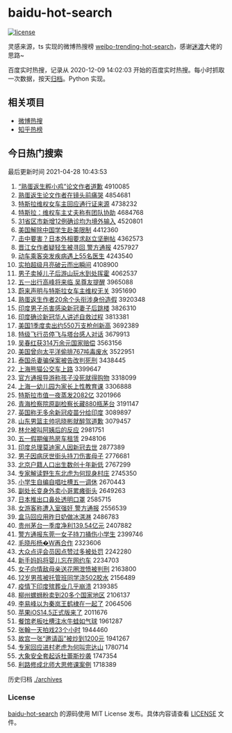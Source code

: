 # baidu-hot-search

[![license](https://img.shields.io/github/license/Arrackisarookie/baidu-hot-search)](https://github.com/Arrackisarookie/baidu-hot-search/blob/master/LICENSE)

灵感来源，ts 实现的微博热搜榜 [weibo-trending-hot-search](https://github.com/justjavac/weibo-trending-hot-search)，感谢[迷渡](https://github.com/justjavac)大佬的思路~

百度实时热搜，记录从 2020-12-09 14:02:03 开始的百度实时热搜。每小时抓取一次数据，按天[归档](./archives)。Python 实现。

## 相关项目
+ [微博热搜](https://github.com/Arrackisarookie/weibo-hot-search)
+ [知乎热榜](https://github.com/Arrackisarookie/zhihu-top-search)

## 今日热门搜索

<!-- Rank Begin -->

最后更新时间 2021-04-28 10:43:53

1. [“熟蛋返生孵小鸡”论文作者道歉](http://www.baidu.com/baidu?cl=3&tn=SE_baiduhomet8_jmjb7mjw&rsv_dl=fyb_top&fr=top1000&wd=%A1%B0%CA%EC%B5%B0%B7%B5%C9%FA%B7%F5%D0%A1%BC%A6%A1%B1%C2%DB%CE%C4%D7%F7%D5%DF%B5%C0%C7%B8) 4910085
1. [熟蛋返生论文作者在镜头前痛哭](http://www.baidu.com/baidu?cl=3&tn=SE_baiduhomet8_jmjb7mjw&rsv_dl=fyb_top&fr=top1000&wd=%CA%EC%B5%B0%B7%B5%C9%FA%C2%DB%CE%C4%D7%F7%D5%DF%D4%DA%BE%B5%CD%B7%C7%B0%CD%B4%BF%DE) 4854681
1. [特斯拉维权女车主回应通行证来源](http://www.baidu.com/baidu?cl=3&tn=SE_baiduhomet8_jmjb7mjw&rsv_dl=fyb_top&fr=top1000&wd=%CC%D8%CB%B9%C0%AD%CE%AC%C8%A8%C5%AE%B3%B5%D6%F7%BB%D8%D3%A6%CD%A8%D0%D0%D6%A4%C0%B4%D4%B4) 4738232
1. [特斯拉：维权车主丈夫称有团队协助](http://www.baidu.com/baidu?cl=3&tn=SE_baiduhomet8_jmjb7mjw&rsv_dl=fyb_top&fr=top1000&wd=%CC%D8%CB%B9%C0%AD%A3%BA%CE%AC%C8%A8%B3%B5%D6%F7%D5%C9%B7%F2%B3%C6%D3%D0%CD%C5%B6%D3%D0%AD%D6%FA) 4684768
1. [31省区市新增12例确诊均为境外输入](http://www.baidu.com/baidu?cl=3&tn=SE_baiduhomet8_jmjb7mjw&rsv_dl=fyb_top&fr=top1000&wd=31%CA%A1%C7%F8%CA%D0%D0%C2%D4%F612%C0%FD%C8%B7%D5%EF%BE%F9%CE%AA%BE%B3%CD%E2%CA%E4%C8%EB) 4520801
1. [美国解除中国学生赴美限制](http://www.baidu.com/baidu?cl=3&tn=SE_baiduhomet8_jmjb7mjw&rsv_dl=fyb_top&fr=top1000&wd=%C3%C0%B9%FA%BD%E2%B3%FD%D6%D0%B9%FA%D1%A7%C9%FA%B8%B0%C3%C0%CF%DE%D6%C6) 4412360
1. [击中要害？日本外相要求赵立坚删帖](http://www.baidu.com/baidu?cl=3&tn=SE_baiduhomet8_jmjb7mjw&rsv_dl=fyb_top&fr=top1000&wd=%BB%F7%D6%D0%D2%AA%BA%A6%A3%BF%C8%D5%B1%BE%CD%E2%CF%E0%D2%AA%C7%F3%D5%D4%C1%A2%BC%E1%C9%BE%CC%FB) 4362573
1. [晋江女作者疑轻生被寻回 警方通报](http://www.baidu.com/baidu?cl=3&tn=SE_baiduhomet8_jmjb7mjw&rsv_dl=fyb_top&fr=top1000&wd=%BD%FA%BD%AD%C5%AE%D7%F7%D5%DF%D2%C9%C7%E1%C9%FA%B1%BB%D1%B0%BB%D8%20%BE%AF%B7%BD%CD%A8%B1%A8) 4257927
1. [动车乘客突发疾病遇上55名医生](http://www.baidu.com/baidu?cl=3&tn=SE_baiduhomet8_jmjb7mjw&rsv_dl=fyb_top&fr=top1000&wd=%B6%AF%B3%B5%B3%CB%BF%CD%CD%BB%B7%A2%BC%B2%B2%A1%D3%F6%C9%CF55%C3%FB%D2%BD%C9%FA) 4243540
1. [实拍超级月亮破云而出瞬间](http://www.baidu.com/baidu?cl=3&tn=SE_baiduhomet8_jmjb7mjw&rsv_dl=fyb_top&fr=top1000&wd=%CA%B5%C5%C4%B3%AC%BC%B6%D4%C2%C1%C1%C6%C6%D4%C6%B6%F8%B3%F6%CB%B2%BC%E4) 4108900
1. [男子卖掉儿子后游山玩水到处挥霍](http://www.baidu.com/baidu?cl=3&tn=SE_baiduhomet8_jmjb7mjw&rsv_dl=fyb_top&fr=top1000&wd=%C4%D0%D7%D3%C2%F4%B5%F4%B6%F9%D7%D3%BA%F3%D3%CE%C9%BD%CD%E6%CB%AE%B5%BD%B4%A6%BB%D3%BB%F4) 4062537
1. [五一出行高峰将来临 吴尊友提醒](http://www.baidu.com/baidu?cl=3&tn=SE_baiduhomet8_jmjb7mjw&rsv_dl=fyb_top&fr=top1000&wd=%CE%E5%D2%BB%B3%F6%D0%D0%B8%DF%B7%E5%BD%AB%C0%B4%C1%D9%20%CE%E2%D7%F0%D3%D1%CC%E1%D0%D1) 3965088
1. [蔚来声明与特斯拉女车主维权无关](http://www.baidu.com/baidu?cl=3&tn=SE_baiduhomet8_jmjb7mjw&rsv_dl=fyb_top&fr=top1000&wd=%CE%B5%C0%B4%C9%F9%C3%F7%D3%EB%CC%D8%CB%B9%C0%AD%C5%AE%B3%B5%D6%F7%CE%AC%C8%A8%CE%DE%B9%D8) 3951690
1. [熟蛋返生作者20余个头衔涉身份造假](http://www.baidu.com/baidu?cl=3&tn=SE_baiduhomet8_jmjb7mjw&rsv_dl=fyb_top&fr=top1000&wd=%CA%EC%B5%B0%B7%B5%C9%FA%D7%F7%D5%DF20%D3%E0%B8%F6%CD%B7%CF%CE%C9%E6%C9%ED%B7%DD%D4%EC%BC%D9) 3920348
1. [印度男子杀害感染新冠妻子后跳楼](http://www.baidu.com/baidu?cl=3&tn=SE_baiduhomet8_jmjb7mjw&rsv_dl=fyb_top&fr=top1000&wd=%D3%A1%B6%C8%C4%D0%D7%D3%C9%B1%BA%A6%B8%D0%C8%BE%D0%C2%B9%DA%C6%DE%D7%D3%BA%F3%CC%F8%C2%A5) 3826310
1. [印度确诊新冠华人讲述自救过程](http://www.baidu.com/baidu?cl=3&tn=SE_baiduhomet8_jmjb7mjw&rsv_dl=fyb_top&fr=top1000&wd=%D3%A1%B6%C8%C8%B7%D5%EF%D0%C2%B9%DA%BB%AA%C8%CB%BD%B2%CA%F6%D7%D4%BE%C8%B9%FD%B3%CC) 3813381
1. [美国1季度卖出约550万支枪创新高](http://www.baidu.com/baidu?cl=3&tn=SE_baiduhomet8_jmjb7mjw&rsv_dl=fyb_top&fr=top1000&wd=%C3%C0%B9%FA1%BC%BE%B6%C8%C2%F4%B3%F6%D4%BC550%CD%F2%D6%A7%C7%B9%B4%B4%D0%C2%B8%DF) 3692389
1. [特级飞行员停飞与塔台感人对话](http://www.baidu.com/baidu?cl=3&tn=SE_baiduhomet8_jmjb7mjw&rsv_dl=fyb_top&fr=top1000&wd=%CC%D8%BC%B6%B7%C9%D0%D0%D4%B1%CD%A3%B7%C9%D3%EB%CB%FE%CC%A8%B8%D0%C8%CB%B6%D4%BB%B0) 3679913
1. [吴春红获314万余元国家赔偿](http://www.baidu.com/baidu?cl=3&tn=SE_baiduhomet8_jmjb7mjw&rsv_dl=fyb_top&fr=top1000&wd=%CE%E2%B4%BA%BA%EC%BB%F1314%CD%F2%D3%E0%D4%AA%B9%FA%BC%D2%C5%E2%B3%A5) 3563156
1. [美国曾向太平洋偷排767吨毒废水](http://www.baidu.com/baidu?cl=3&tn=SE_baiduhomet8_jmjb7mjw&rsv_dl=fyb_top&fr=top1000&wd=%C3%C0%B9%FA%D4%F8%CF%F2%CC%AB%C6%BD%D1%F3%CD%B5%C5%C5767%B6%D6%B6%BE%B7%CF%CB%AE) 3522951
1. [泰国杀妻骗保案被告改判死刑](http://www.baidu.com/baidu?cl=3&tn=SE_baiduhomet8_jmjb7mjw&rsv_dl=fyb_top&fr=top1000&wd=%CC%A9%B9%FA%C9%B1%C6%DE%C6%AD%B1%A3%B0%B8%B1%BB%B8%E6%B8%C4%C5%D0%CB%C0%D0%CC) 3438445
1. [上海熊猫公交车上路](http://www.baidu.com/baidu?cl=3&tn=SE_baiduhomet8_jmjb7mjw&rsv_dl=fyb_top&fr=top1000&wd=%C9%CF%BA%A3%D0%DC%C3%A8%B9%AB%BD%BB%B3%B5%C9%CF%C2%B7) 3399647
1. [官方通报导游称孩子没死就得购物](http://www.baidu.com/baidu?cl=3&tn=SE_baiduhomet8_jmjb7mjw&rsv_dl=fyb_top&fr=top1000&wd=%B9%D9%B7%BD%CD%A8%B1%A8%B5%BC%D3%CE%B3%C6%BA%A2%D7%D3%C3%BB%CB%C0%BE%CD%B5%C3%B9%BA%CE%EF) 3318099
1. [上海一幼儿园为家长上性教育课](http://www.baidu.com/baidu?cl=3&tn=SE_baiduhomet8_jmjb7mjw&rsv_dl=fyb_top&fr=top1000&wd=%C9%CF%BA%A3%D2%BB%D3%D7%B6%F9%D4%B0%CE%AA%BC%D2%B3%A4%C9%CF%D0%D4%BD%CC%D3%FD%BF%CE) 3306888
1. [特斯拉市值一夜蒸发2082亿](http://www.baidu.com/baidu?cl=3&tn=SE_baiduhomet8_jmjb7mjw&rsv_dl=fyb_top&fr=top1000&wd=%CC%D8%CB%B9%C0%AD%CA%D0%D6%B5%D2%BB%D2%B9%D5%F4%B7%A22082%D2%DA) 3201966
1. [青海检察院原副检察长藏880瓶茅台](http://www.baidu.com/baidu?cl=3&tn=SE_baiduhomet8_jmjb7mjw&rsv_dl=fyb_top&fr=top1000&wd=%C7%E0%BA%A3%BC%EC%B2%EC%D4%BA%D4%AD%B8%B1%BC%EC%B2%EC%B3%A4%B2%D8880%C6%BF%C3%A9%CC%A8) 3191147
1. [英国称无多余新冠疫苗分给印度](http://www.baidu.com/baidu?cl=3&tn=SE_baiduhomet8_jmjb7mjw&rsv_dl=fyb_top&fr=top1000&wd=%D3%A2%B9%FA%B3%C6%CE%DE%B6%E0%D3%E0%D0%C2%B9%DA%D2%DF%C3%E7%B7%D6%B8%F8%D3%A1%B6%C8) 3089897
1. [山东男篮主帅巩晓彬就醉驾道歉](http://www.baidu.com/baidu?cl=3&tn=SE_baiduhomet8_jmjb7mjw&rsv_dl=fyb_top&fr=top1000&wd=%C9%BD%B6%AB%C4%D0%C0%BA%D6%F7%CB%A7%B9%AE%CF%FE%B1%F2%BE%CD%D7%ED%BC%DD%B5%C0%C7%B8) 3079457
1. [林允被叫阿姨后的反应](http://www.baidu.com/baidu?cl=3&tn=SE_baiduhomet8_jmjb7mjw&rsv_dl=fyb_top&fr=top1000&wd=%C1%D6%D4%CA%B1%BB%BD%D0%B0%A2%D2%CC%BA%F3%B5%C4%B7%B4%D3%A6) 2981751
1. [五一假期催热房车租赁](http://www.baidu.com/baidu?cl=3&tn=SE_baiduhomet8_jmjb7mjw&rsv_dl=fyb_top&fr=top1000&wd=%CE%E5%D2%BB%BC%D9%C6%DA%B4%DF%C8%C8%B7%BF%B3%B5%D7%E2%C1%DE) 2948106
1. [印度总理莫迪家人因新冠去世](http://www.baidu.com/baidu?cl=3&tn=SE_baiduhomet8_jmjb7mjw&rsv_dl=fyb_top&fr=top1000&wd=%D3%A1%B6%C8%D7%DC%C0%ED%C4%AA%B5%CF%BC%D2%C8%CB%D2%F2%D0%C2%B9%DA%C8%A5%CA%C0) 2877389
1. [男子因病厌世街头持刀伤害母子](http://www.baidu.com/baidu?cl=3&tn=SE_baiduhomet8_jmjb7mjw&rsv_dl=fyb_top&fr=top1000&wd=%C4%D0%D7%D3%D2%F2%B2%A1%D1%E1%CA%C0%BD%D6%CD%B7%B3%D6%B5%B6%C9%CB%BA%A6%C4%B8%D7%D3) 2776681
1. [北京户籍人口出生数创十年新低](http://www.baidu.com/baidu?cl=3&tn=SE_baiduhomet8_jmjb7mjw&rsv_dl=fyb_top&fr=top1000&wd=%B1%B1%BE%A9%BB%A7%BC%AE%C8%CB%BF%DA%B3%F6%C9%FA%CA%FD%B4%B4%CA%AE%C4%EA%D0%C2%B5%CD) 2767299
1. [专家解读野生东北虎为何现身村庄](http://www.baidu.com/baidu?cl=3&tn=SE_baiduhomet8_jmjb7mjw&rsv_dl=fyb_top&fr=top1000&wd=%D7%A8%BC%D2%BD%E2%B6%C1%D2%B0%C9%FA%B6%AB%B1%B1%BB%A2%CE%AA%BA%CE%CF%D6%C9%ED%B4%E5%D7%AF) 2745350
1. [小学生自编自唱吐槽五一调休](http://www.baidu.com/baidu?cl=3&tn=SE_baiduhomet8_jmjb7mjw&rsv_dl=fyb_top&fr=top1000&wd=%D0%A1%D1%A7%C9%FA%D7%D4%B1%E0%D7%D4%B3%AA%CD%C2%B2%DB%CE%E5%D2%BB%B5%F7%D0%DD) 2670443
1. [副处长变身外卖小哥累瘫街头](http://www.baidu.com/baidu?cl=3&tn=SE_baiduhomet8_jmjb7mjw&rsv_dl=fyb_top&fr=top1000&wd=%B8%B1%B4%A6%B3%A4%B1%E4%C9%ED%CD%E2%C2%F4%D0%A1%B8%E7%C0%DB%CC%B1%BD%D6%CD%B7) 2649263
1. [日本推出口鼻处透明口罩](http://www.baidu.com/baidu?cl=3&tn=SE_baiduhomet8_jmjb7mjw&rsv_dl=fyb_top&fr=top1000&wd=%C8%D5%B1%BE%CD%C6%B3%F6%BF%DA%B1%C7%B4%A6%CD%B8%C3%F7%BF%DA%D5%D6) 2585715
1. [女游客称遭入室强奸 警方通报](http://www.baidu.com/baidu?cl=3&tn=SE_baiduhomet8_jmjb7mjw&rsv_dl=fyb_top&fr=top1000&wd=%C5%AE%D3%CE%BF%CD%B3%C6%D4%E2%C8%EB%CA%D2%C7%BF%BC%E9%20%BE%AF%B7%BD%CD%A8%B1%A8) 2556539
1. [盒马回应用昨日奶做冰淇淋](http://www.baidu.com/baidu?cl=3&tn=SE_baiduhomet8_jmjb7mjw&rsv_dl=fyb_top&fr=top1000&wd=%BA%D0%C2%ED%BB%D8%D3%A6%D3%C3%D7%F2%C8%D5%C4%CC%D7%F6%B1%F9%E4%BF%C1%DC) 2486783
1. [贵州茅台一季度净利139.54亿元](http://www.baidu.com/baidu?cl=3&tn=SE_baiduhomet8_jmjb7mjw&rsv_dl=fyb_top&fr=top1000&wd=%B9%F3%D6%DD%C3%A9%CC%A8%D2%BB%BC%BE%B6%C8%BE%BB%C0%FB139.54%D2%DA%D4%AA) 2407882
1. [警方通报东莞一女子持刀捅伤小学生](http://www.baidu.com/baidu?cl=3&tn=SE_baiduhomet8_jmjb7mjw&rsv_dl=fyb_top&fr=top1000&wd=%BE%AF%B7%BD%CD%A8%B1%A8%B6%AB%DD%B8%D2%BB%C5%AE%D7%D3%B3%D6%B5%B6%CD%B1%C9%CB%D0%A1%D1%A7%C9%FA) 2399746
1. [毛晓彤杨�W再合作](http://www.baidu.com/baidu?cl=3&tn=SE_baiduhomet8_jmjb7mjw&rsv_dl=fyb_top&fr=top1000&wd=%C3%AB%CF%FE%CD%AE%D1%EE%ABW%D4%D9%BA%CF%D7%F7) 2323606
1. [大众点评会员因点赞过多被处罚](http://www.baidu.com/baidu?cl=3&tn=SE_baiduhomet8_jmjb7mjw&rsv_dl=fyb_top&fr=top1000&wd=%B4%F3%D6%DA%B5%E3%C6%C0%BB%E1%D4%B1%D2%F2%B5%E3%D4%DE%B9%FD%B6%E0%B1%BB%B4%A6%B7%A3) 2242280
1. [新手妈妈将婴儿忘在网约车](http://www.baidu.com/baidu?cl=3&tn=SE_baiduhomet8_jmjb7mjw&rsv_dl=fyb_top&fr=top1000&wd=%D0%C2%CA%D6%C2%E8%C2%E8%BD%AB%D3%A4%B6%F9%CD%FC%D4%DA%CD%F8%D4%BC%B3%B5) 2234703
1. [女子向情敌母亲送花圈泄愤被判刑](http://www.baidu.com/baidu?cl=3&tn=SE_baiduhomet8_jmjb7mjw&rsv_dl=fyb_top&fr=top1000&wd=%C5%AE%D7%D3%CF%F2%C7%E9%B5%D0%C4%B8%C7%D7%CB%CD%BB%A8%C8%A6%D0%B9%B7%DF%B1%BB%C5%D0%D0%CC) 2163800
1. [12岁男孩被托管班同学浇502胶水](http://www.baidu.com/baidu?cl=3&tn=SE_baiduhomet8_jmjb7mjw&rsv_dl=fyb_top&fr=top1000&wd=12%CB%EA%C4%D0%BA%A2%B1%BB%CD%D0%B9%DC%B0%E0%CD%AC%D1%A7%BD%BD502%BD%BA%CB%AE) 2156489
1. [疫情下印度殡葬业几乎崩溃](http://www.baidu.com/baidu?cl=3&tn=SE_baiduhomet8_jmjb7mjw&rsv_dl=fyb_top&fr=top1000&wd=%D2%DF%C7%E9%CF%C2%D3%A1%B6%C8%E9%EB%D4%E1%D2%B5%BC%B8%BA%F5%B1%C0%C0%A3) 2139385
1. [柳州螺蛳粉卖到20多个国家地区](http://www.baidu.com/baidu?cl=3&tn=SE_baiduhomet8_jmjb7mjw&rsv_dl=fyb_top&fr=top1000&wd=%C1%F8%D6%DD%C2%DD%F2%CF%B7%DB%C2%F4%B5%BD20%B6%E0%B8%F6%B9%FA%BC%D2%B5%D8%C7%F8) 2106137
1. [李易峰以为秦岚王鹤棣在一起了](http://www.baidu.com/baidu?cl=3&tn=SE_baiduhomet8_jmjb7mjw&rsv_dl=fyb_top&fr=top1000&wd=%C0%EE%D2%D7%B7%E5%D2%D4%CE%AA%C7%D8%E1%B0%CD%F5%BA%D7%E9%A6%D4%DA%D2%BB%C6%F0%C1%CB) 2064506
1. [苹果iOS14.5正式版来了](http://www.baidu.com/baidu?cl=3&tn=SE_baiduhomet8_jmjb7mjw&rsv_dl=fyb_top&fr=top1000&wd=%C6%BB%B9%FBiOS14.5%D5%FD%CA%BD%B0%E6%C0%B4%C1%CB) 2011676
1. [餐馆老板吐槽注水牛蛙如气球](http://www.baidu.com/baidu?cl=3&tn=SE_baiduhomet8_jmjb7mjw&rsv_dl=fyb_top&fr=top1000&wd=%B2%CD%B9%DD%C0%CF%B0%E5%CD%C2%B2%DB%D7%A2%CB%AE%C5%A3%CD%DC%C8%E7%C6%F8%C7%F2) 1961287
1. [张翰一天拍戏23个小时](http://www.baidu.com/baidu?cl=3&tn=SE_baiduhomet8_jmjb7mjw&rsv_dl=fyb_top&fr=top1000&wd=%D5%C5%BA%B2%D2%BB%CC%EC%C5%C4%CF%B723%B8%F6%D0%A1%CA%B1) 1944460
1. [故宫一张“邀请函”被炒到1200元](http://www.baidu.com/baidu?cl=3&tn=SE_baiduhomet8_jmjb7mjw&rsv_dl=fyb_top&fr=top1000&wd=%B9%CA%B9%AC%D2%BB%D5%C5%A1%B0%D1%FB%C7%EB%BA%AF%A1%B1%B1%BB%B3%B4%B5%BD1200%D4%AA) 1941267
1. [专家回应进村老虎为何叫完达山](http://www.baidu.com/baidu?cl=3&tn=SE_baiduhomet8_jmjb7mjw&rsv_dl=fyb_top&fr=top1000&wd=%D7%A8%BC%D2%BB%D8%D3%A6%BD%F8%B4%E5%C0%CF%BB%A2%CE%AA%BA%CE%BD%D0%CD%EA%B4%EF%C9%BD) 1780714
1. [大象安全套起诉杜蕾斯抄袭](http://www.baidu.com/baidu?cl=3&tn=SE_baiduhomet8_jmjb7mjw&rsv_dl=fyb_top&fr=top1000&wd=%B4%F3%CF%F3%B0%B2%C8%AB%CC%D7%C6%F0%CB%DF%B6%C5%C0%D9%CB%B9%B3%AD%CF%AE) 1747354
1. [利路修成北师大思修课案例](http://www.baidu.com/baidu?cl=3&tn=SE_baiduhomet8_jmjb7mjw&rsv_dl=fyb_top&fr=top1000&wd=%C0%FB%C2%B7%D0%DE%B3%C9%B1%B1%CA%A6%B4%F3%CB%BC%D0%DE%BF%CE%B0%B8%C0%FD) 1718389
<!-- Rank End -->

历史归档 [./archives](./archives)

### License

[baidu-hot-search](https://github.com/Arrackisarookie/baidu-hot-search) 的源码使用 MIT License 发布。具体内容请查看 [LICENSE](./LICENSE) 文件。
